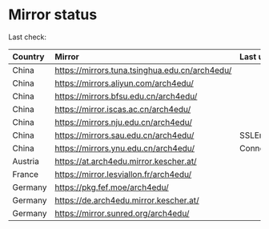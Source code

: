 <script src="./time.js"></script>
# Mirror status
Last check: <script type="text/javascript">localize(1686316863.8367882);</script>

|Country|Mirror|Last update|
|:------|:-----|:----------|
|China|https://mirrors.tuna.tsinghua.edu.cn/arch4edu/|<script type="text/javascript">localize(1686292539);</script>|
|China|https://mirrors.aliyun.com/arch4edu/|<script type="text/javascript">localize(1686206023);</script>|
|China|https://mirrors.bfsu.edu.cn/arch4edu/|<script type="text/javascript">localize(1686248957);</script>|
|China|https://mirror.iscas.ac.cn/arch4edu/|<script type="text/javascript">localize(1686292539);</script>|
|China|https://mirrors.nju.edu.cn/arch4edu/|<script type="text/javascript">localize(1686248957);</script>|
|China|https://mirrors.sau.edu.cn/arch4edu/|SSLError|
|China|https://mirrors.ynu.edu.cn/arch4edu/|ConnectTimeout|
|Austria|https://at.arch4edu.mirror.kescher.at/|<script type="text/javascript">localize(1686292539);</script>|
|France|https://mirror.lesviallon.fr/arch4edu/|<script type="text/javascript">localize(1686292539);</script>|
|Germany|https://pkg.fef.moe/arch4edu/|<script type="text/javascript">localize(1686292539);</script>|
|Germany|https://de.arch4edu.mirror.kescher.at/|<script type="text/javascript">localize(1686292539);</script>|
|Germany|https://mirror.sunred.org/arch4edu/|<script type="text/javascript">localize(1686292539);</script>|

<script src="./tablefilter/tablefilter.js"></script>
<script src="./table.js"></script>